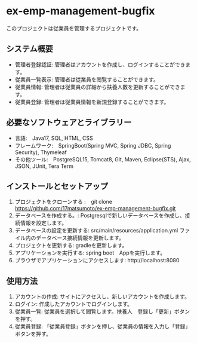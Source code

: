 # ex-emp-management-bugfix
このプロジェクトは従業員を管理するプロジェクトです。


## システム概要
* 管理者登録認証: 管理者はアカウントを作成し、ログインすることができます。
* 従業員一覧表示: 管理者は従業員を閲覧することができます。
* 従業員情報: 管理者は従業員の詳細から扶養人数を更新することができます。
* 従業員登録: 管理者は従業員情報を新規登録することができます。
## 必要なソフトウェアとライブラリー
* 言語:　Java17, SQL, HTML, CSS
* フレームワーク:　SpringBoot(Spring MVC, Spring JDBC, Spring Security), Thymeleaf
* その他ツール:　PostgreSQL15, Tomcat8, Git, Maven, Eclipse(STS), Ajax, JSON, JUnit, Tera Term
## インストールとセットアップ
1. プロジェクトをクローンする :　git clone https://github.com/17matsumoto/ex-emp-management-bugfix.git
2. データベースを作成する。: Postgresqlで新しいデータベースを作成し、接続情報を設定します。
3. データベースの設定を更新する: src/main/resources/application.yml ファイル内のデータベース接続情報を更新します。
4. プロジェクトを更新する: gradleを更新します。
5. アプリケーションを実行する: spring boot　Appを実行します。
6. ブラウザでアプリケーションにアクセスします: http://localhost:8080

## 使用方法
1. アカウントの作成: サイトにアクセスし、新しいアカウントを作成します。
2. ログイン: 作成したアカウントでログインします。
3. 従業員一覧: 従業員を選択して閲覧します。扶養人　登録し「更新」ボタンを押す。
4. 従業員登録: 「従業員登録」ボタンを押し、従業員の情報を入力し「登録」ボタンを押す。

